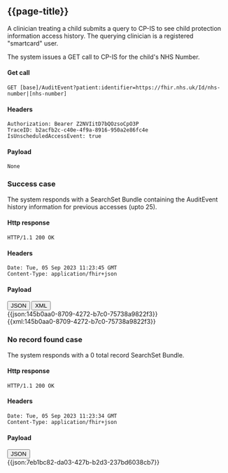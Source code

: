 ## {{page-title}}


A clinician treating a child submits a query to CP-IS to see child protection information access history. The querying clinician is a registered "smartcard" user.

The system issues a GET call to CP-IS for the child's NHS Number.

#### Get call

    GET [base]/AuditEvent?patient:identifier=https://fhir.nhs.uk/Id/nhs-number|[nhs-number]

#### Headers

    Authorization: Bearer Z2NVIitD7bQOzsoCpO3P
    TraceID: b2acfb2c-c40e-4f9a-8916-950a2e86fc4e
    IsUnscheduledAccessEvent: true

#### Payload

    None

### Success case
<a id="success-case"></a>

The system responds with a SearchSet Bundle containing the AuditEvent history information for previous accesses (upto 25).

#### Http response

    HTTP/1.1 200 OK

#### Headers

    Date: Tue, 05 Sep 2023 11:23:45 GMT
    Content-Type: application/fhir+json

#### Payload

<div class="tab">
  <button class="tablinks active" onclick="openTab(event, 'JSON')">JSON</button>
  <button class="tablinks" onclick="openTab(event, 'XML')">XML</button>
</div>
<div id="JSON" class="tabcontent" style="display:block">
{{json:145b0aa0-8709-4272-b7c0-75738a9822f3}}
</div>
<div id="XML" class="tabcontent">
{{xml:145b0aa0-8709-4272-b7c0-75738a9822f3}}
</div>

### No record found case
<a id="no-record-found-case"></a>

The system responds with a 0 total record SearchSet Bundle.

#### Http response

    HTTP/1.1 200 OK

#### Headers

    Date: Tue, 05 Sep 2023 11:23:34 GMT
    Content-Type: application/fhir+json

#### Payload

<div class="tab">
  <button class="tablinks active" onclick="openTab(event, 'JSON')">JSON</button>
</div>
<div id="JSON" class="tabcontent" style="display:block">
{{json:7eb1bc82-da03-427b-b2d3-237bd6038cb7}}
</div>
